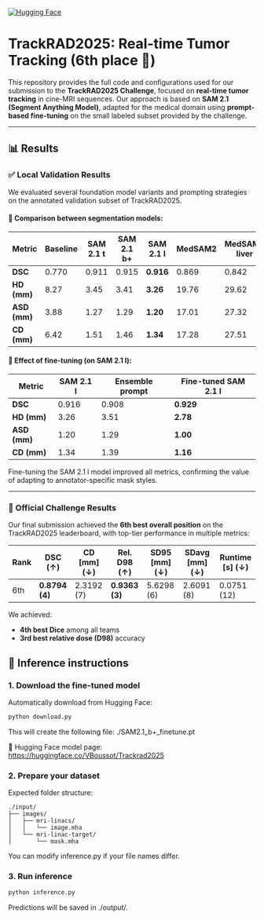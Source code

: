 [![Hugging Face](https://img.shields.io/badge/🤗%20Hugging%20Face-TrackRAD2025-yellow)](https://huggingface.co/VBoussot/Trackrad2025)

# TrackRAD2025: Real-time Tumor Tracking (6th place 🏅)

This repository provides the full code and configurations used for our submission to the **TrackRAD2025 Challenge**, focused on **real-time tumor tracking** in cine-MRI sequences.
Our approach is based on **SAM 2.1 (Segment Anything Model)**, adapted for the medical domain using **prompt-based fine-tuning** on the small labeled subset provided by the challenge.

---

## 📊 Results

### ✅ Local Validation Results

We evaluated several foundation model variants and prompting strategies on the annotated validation subset of TrackRAD2025.

#### 📌 Comparison between segmentation models:

| Metric         | Baseline | SAM 2.1 t | SAM 2.1 b+ | SAM 2.1 l | MedSAM2 | MedSAM2 liver | 
|----------------|----------|-----------|------------|-----------|---------|----------------|
| **DSC**        | 0.770    | 0.911     | 0.915      | **0.916** | 0.869   | 0.842          |
| **HD (mm)**    | 8.27     | 3.45      | 3.41       | **3.26**  | 19.76   | 29.62          |
| **ASD (mm)**   | 3.88     | 1.27      | 1.29       | **1.20**  | 17.01   | 27.32          |
| **CD (mm)**    | 6.42     | 1.51      | 1.46       | **1.34**  | 17.28   | 27.51          |

#### 📌 Effect of fine-tuning (on SAM 2.1 l):

| Metric         | SAM 2.1 l | Ensemble prompt | Fine-tuned SAM 2.1 l |
|----------------|-----------|------------------|------------------------|
| **DSC**        | 0.916     | 0.908            | **0.929**              |
| **HD (mm)**    | 3.26      | 3.51             | **2.78**               |
| **ASD (mm)**   | 1.20      | 1.29             | **1.00**               |
| **CD (mm)**    | 1.34      | 1.39             | **1.16**               |

Fine-tuning the SAM 2.1 l model improved all metrics, confirming the value of adapting to annotator-specific mask styles.

---

### 🏁 Official Challenge Results

Our final submission achieved the **6th best overall position** on the TrackRAD2025 leaderboard, with top-tier performance in multiple metrics:

| Rank | DSC (↑)      | CD [mm] (↓) | Rel. D98 (↑) | SD95 [mm] (↓) | SDavg [mm] (↓) | Runtime [s] (↓) |
|------|--------------|-------------|--------------|----------------|----------------|-----------------|
| 6th  | **0.8794 (4)** | 2.3192 (7)  | **0.9363 (3)** | 5.6298 (6)     | 2.6091 (8)     | 0.0751 (12)     |

We achieved:
- **4th best Dice** among all teams
- **3rd best relative dose (D98)** accuracy

## 🚀 Inference instructions

### 1. Download the fine-tuned model

Automatically download from Hugging Face:

```bash
python download.py
```
This will create the following file: ./SAM2.1_b+_finetune.pt

🔗 Hugging Face model page: https://huggingface.co/VBoussot/Trackrad2025

### 2. Prepare your dataset

Expected folder structure:

```
./input/
├── images/
│   ├── mri-linacs/
│   │   └── image.mha
│   └── mri-linac-target/
│       └── mask.mha
```
You can modify inference.py if your file names differ.

### 3. Run inference

```bash
python inference.py
```

Predictions will be saved in ./output/.
